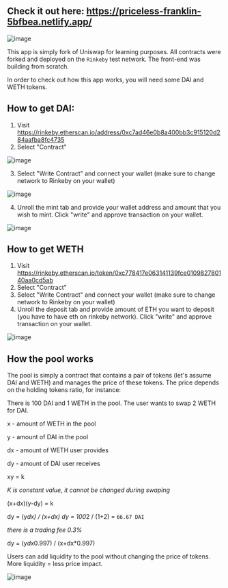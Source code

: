 ## Check it out here: https://priceless-franklin-5bfbea.netlify.app/


![image](https://user-images.githubusercontent.com/64146291/174840042-b626f672-cd2d-4a8d-9c2d-29bf955d7f17.png)


This app is simply fork of Uniswap for learning purposes. All contracts were forked and deployed on the `Rinkeby` test network. The front-end was building from scratch. 

In order to check out how this app works, you will need some DAI and WETH tokens.

## How to get DAI:

1. Visit https://rinkeby.etherscan.io/address/0xc7ad46e0b8a400bb3c915120d284aafba8fc4735
2. Select "Contract" 

![image](https://user-images.githubusercontent.com/64146291/174457971-9f27455b-f7bf-4041-886e-38de0d042855.png)

3. Select "Write Contract" and connect your wallet (make sure to change network to Rinkeby on your wallet)

![image](https://user-images.githubusercontent.com/64146291/174458046-efa8c442-de5c-4c92-9601-441f4b3f21e1.png)

4. Unroll the mint tab and provide your wallet address and amount that you wish to mint. Click "write" and approve transaction on your wallet.

![image](https://user-images.githubusercontent.com/64146291/174470360-d78c01f1-aae4-4f19-ae7b-d7b6c81e2e97.png)

## How to get WETH

1. Visit https://rinkeby.etherscan.io/token/0xc778417e063141139fce010982780140aa0cd5ab
2. Select "Contract"
3. Select "Write Contract" and connect your wallet (make sure to change network to Rinkeby on your wallet)
4. Unroll the deposit tab and provide amount of ETH you want to deposit (you have to have eth on rinkeby network). Click "write" and approve transaction on your wallet.

![image](https://user-images.githubusercontent.com/64146291/174458620-4e9e29a2-8585-4f29-af5f-a7fae7c8ccda.png)



## How the pool works

The pool is simply a contract that contains a pair of tokens (let's assume DAI and WETH) and manages the price of these tokens. The price depends on the holding tokens ratio, for instance:

There is 100 DAI and 1 WETH in the pool. The user wants to swap 2 WETH for DAI.

x - amount of WETH in the pool

y - amount of DAI in the pool

dx - amount of WETH user provides

dy - amount of DAI user receives

xy = k

*K is constant value, it cannot be changed during swaping*

(x+dx)(y-dy) = k

dy = (y*dx) / (x+dx)
dy = 100*2 / (1+2) = `66.67 DAI`

*there is a trading fee 0.3%*

dy = (y*dx*0.997) / (x+dx*0.997)

Users can add liquidity to the pool without changing the price of tokens. More liquidity = less price impact.

![image](https://user-images.githubusercontent.com/64146291/174471742-0984448f-0a82-4ebc-856f-169a04389893.png)





